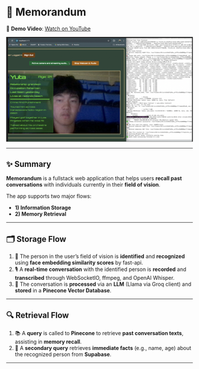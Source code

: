 # 🧠 Memorandum

🎥 **Demo Video**: [Watch on YouTube](https://www.youtube.com/watch?v=2MtTPmijZlo)

![User Interface Preview](assets/user_interface.png)

---

## ✨ Summary 
**Memorandum** is a fullstack web application that helps users **recall past conversations** with individuals currently in their **field of vision**.

The app supports two major flows:
- **1) Information Storage**
- **2) Memory Retrieval**

---

## 🗂️ Storage Flow
1. 📸 The person in the user’s field of vision is **identified** and **recognized** using **face embedding similarity scores** by fast-api.
2. 🎙️ A **real-time conversation** with the identified person is **recorded** and **transcribed** through WebSocketIO, ffmpeg, and OpenAI Whisper.
3. 🧠 The conversation is **processed** via an **LLM** (Llama via Groq client) and **stored** in a **Pinecone Vector Database**.

---

## 🔍 Retrieval Flow
1. 📚 A **query** is called to **Pinecone** to retrieve **past conversation texts**, assisting in **memory recall**.
2. 🧾 A **secondary query** retrieves **immediate facts** (e.g., name, age) about the recognized person from **Supabase**.

---
